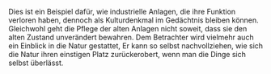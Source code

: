 Dies ist ein Beispiel dafür, wie industrielle Anlagen, die ihre Funktion verloren haben, dennoch als Kulturdenkmal im Gedächtnis bleiben können.  Gleichwohl geht die Pflege der alten Anlagen nicht soweit, dass sie den alten Zustand unverändert bewahren. Dem Betrachter wird vielmehr auch ein Einblick in die Natur gestattet, Er kann so selbst nachvollziehen,  wie sich die Natur ihren einstigen Platz zurückerobert, wenn man die  Dinge sich selbst überlässt.